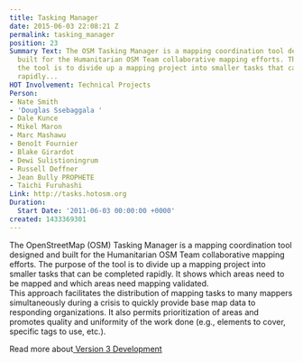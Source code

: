 ```yaml
---
title: Tasking Manager
date: 2015-06-03 22:08:21 Z
permalink: tasking_manager
position: 23
Summary Text: The OSM Tasking Manager is a mapping coordination tool designed and
  built for the Humanitarian OSM Team collaborative mapping efforts. The purpose of
  the tool is to divide up a mapping project into smaller tasks that can be completed
  rapidly...
HOT Involvement: Technical Projects
Person:
- Nate Smith
- 'Douglas Ssebaggala '
- Dale Kunce
- Mikel Maron
- Marc Mashawu
- Benoît Fournier
- Blake Girardot
- Dewi Sulistioningrum
- Russell Deffner
- Jean Bully PROPHETE
- Taichi Furuhashi
Link: http://tasks.hotosm.org
Duration:
  Start Date: '2011-06-03 00:00:00 +0000'
created: 1433369301
---
```


<p>The OpenStreetMap (OSM) Tasking Manager is a mapping coordination tool designed and built for the Humanitarian OSM Team collaborative mapping efforts. The purpose of the tool is to divide up a mapping project into smaller tasks that can be completed rapidly. It shows which areas need to be mapped and which areas need mapping validated.<br>This approach facilitates the distribution of mapping tasks to many mappers simultaneously during a crisis to quickly provide base map data to responding organizations. It also permits prioritization of areas and promotes quality and uniformity of the work done (e.g., elements to cover, specific tags to use, etc.).</p><p>Read more about<a href="https://www.hotosm.org/projects/osm_tasking_manager_30_development"> Version 3 Development</a></p>
